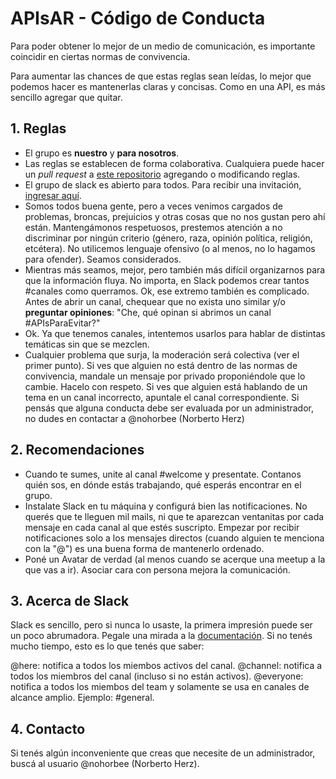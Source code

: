 # APIsAR - Código de Conducta

Para poder obtener lo mejor de un medio de comunicación, es importante coincidir en ciertas normas de convivencia.

Para aumentar las chances de que estas reglas sean leídas, lo mejor que podemos hacer es mantenerlas claras y concisas. Como en una API, es más sencillo agregar que quitar.

## 1. Reglas

- El grupo es **nuestro** y **para nosotros**.
- Las reglas se establecen de forma colaborativa. Cualquiera puede hacer un *pull request* a [este repositorio](https://github.com/apisar/slack) agregando o modificando reglas.
- El grupo de slack es abierto para todos. Para recibir una invitación, [ingresar aquí](https://apisar-slack-inviter.herokuapp.com/).
- Somos todos buena gente, pero a veces venimos cargados de problemas, broncas, prejuicios y otras cosas que no nos gustan pero ahí están. Mantengámonos respetuosos, prestemos atención a no discriminar por ningún criterio (género, raza, opinión política, religión, etcétera). No utilicemos lenguaje ofensivo (o al menos, no lo hagamos para ofender). Seamos considerados.
- Mientras más seamos, mejor, pero también más difícil organizarnos para que la información fluya. No importa, en Slack podemos crear tantos #canales como querramos. Ok, ese extremo también es complicado. Antes de abrir un canal, chequear que no exista uno similar y/o **preguntar opiniones**: "Che, qué opinan si abrimos un canal #APIsParaEvitar?"
- Ok. Ya que tenemos canales, intentemos usarlos para hablar de distintas temáticas sin que se mezclen.
- Cualquier problema que surja, la moderación será colectiva (ver el primer punto). Si ves que alguien no está dentro de las normas de convivencia, mandale un mensaje por privado proponiéndole que lo cambie. Hacelo con respeto. Si ves que alguien está hablando de un tema en un canal incorrecto, apuntale el canal correspondiente. Si pensás que alguna conducta debe ser evaluada por un administrador, no dudes en contactar a @nohorbee (Norberto Herz)

## 2. Recomendaciones

- Cuando te sumes, unite al canal #welcome y presentate. Contanos quién sos, en dónde estás trabajando, qué esperás encontrar en el grupo.
- Instalate Slack en tu máquina y configurá bien las notificaciones. No querés que te lleguen mil mails, ni que te aparezcan ventanitas por cada mensaje en cada canal al que estés suscripto. Empezar por recibir notificaciones solo a los mensajes directos (cuando alguien te menciona con la "@") es una buena forma de mantenerlo ordenado.
- Poné un Avatar de verdad (al menos cuando se acerque una meetup a la que vas a ir). Asociar cara con persona mejora la comunicación.

## 3. Acerca de Slack
Slack es sencillo, pero si nunca lo usaste, la primera impresión puede ser un poco abrumadora. Pegale una mirada a la [documentación](https://get.slack.help/hc/en-us/categories/200111606-Using-Slack). Si no tenés mucho tiempo, esto es lo que tenés que saber:

@here: notifica a todos los miembos activos del canal.
@channel: notifica a todos los miembros del canal (incluso si no están activos).
@everyone: notifica a todos los miembos del team y solamente se usa en canales de alcance amplio. Ejemplo: #general.

## 4. Contacto
Si tenés algún inconveniente que creas que necesite de un administrador, buscá al usuario @nohorbee (Norberto Herz).
